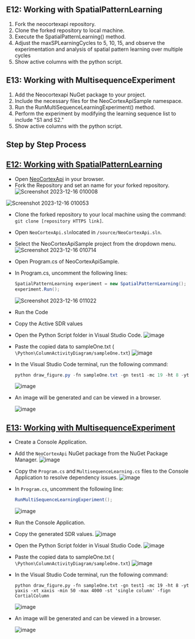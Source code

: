 ## E12: Working with SpatialPatternLearning
1.	Fork the neocortexapi repository.
2.	Clone the forked repository to local machine.
3.	Execute the SpatialPatternLearning() method.
4.	Adjust the maxSPLearningCycles to 5, 10, 15, and observe the experimentation and analysis of spatial pattern learning over multiple cycles
5.	Show active columns with the python script.

## E13: Working with MultisequenceExperiment
1.	Add the Neocortexapi NuGet package to your project.
2.	Include the necessary files for the NeoCortexApiSample namespace.
3.	Run the RunMultiSequenceLearningExperiment() method.
4.	Perform the experiment by modifying the learning sequence list to include "S1 and S2."
5.	Show active columns with the python script.

## Step by Step Process
## <ins>E12: Working with SpatialPatternLearning</ins>
- Open [NeoCortexApi](https://github.com/ddobric/neocortexapi) in your browser.
- Fork the Repository and set an name for your forked repository.
![Screenshot 2023-12-16 010008](https://github.com/sahithkumar1999/Learning_Courses/assets/64829519/791eb946-eb13-4e3d-88d0-f9ffc4d7b3e4)

![Screenshot 2023-12-16 010053](https://github.com/sahithkumar1999/Learning_Courses/assets/64829519/93733399-7edf-4532-a6d5-8b37e84ca40a)

- Clone the forked repository to your local machine using the command: `git clone [repository HTTPS link]`.
- Open `NeoCortexApi.sln`located in `/source/NeoCortexApi.sln`.
- Select the NeoCortexApiSample project from the dropdown menu.
  ![Screenshot 2023-12-16 010714](https://github.com/sahithkumar1999/Learning_Courses/assets/64829519/66a018c7-a2e0-4121-93a2-6ef182258f99)

- Open Program.cs of NeoCortexApiSample.
- In Program.cs, uncomment the following lines:
  ```csharp
  SpatialPatternLearning experiment = new SpatialPatternLearning();
  experiment.Run();
  ```
  ![Screenshot 2023-12-16 011022](https://github.com/sahithkumar1999/Learning_Courses/assets/64829519/48cba37b-5602-4c1f-8cd6-43e39d275b85)
- Run the Code
- Copy the Active SDR values
- Open the Python Script folder in Visual Studio Code.
  ![image](https://github.com/sahithkumar1999/Learning_Courses/assets/64829519/5ab8739e-faf1-4026-a750-40c927063b2b)

- Paste the copied data to sampleOne.txt ( `\Python\ColumnActivityDiagram/sampleOne.txt`)
  ![image](https://github.com/sahithkumar1999/Learning_Courses/assets/64829519/0d5b4d89-68c1-42ce-9084-594b4bb104cc)

- In the Visual Studio Code terminal, run the following command:
  ```csharp
  python draw_figure.py -fn sampleOne.txt -gn test1 -mc 19 -ht 8 -yt yaxis -xt xaxis -min 50 -max 4000 -st 'single column' -fign CortialColumn
  ```
  ![image](https://github.com/sahithkumar1999/Learning_Courses/assets/64829519/f7d1e741-38d7-4f80-8484-91b6eda42745)

- An image will be generated and can be viewed in a browser.

   ![image](https://github.com/sahithkumar1999/Learning_Courses/assets/64829519/0cc8546e-aac6-4f6c-a632-7df14bae0dce)




## <ins>E13: Working with MultisequenceExperiment</ins>
- Create a Console Application.
- Add the `NeoCortexApi` NuGet package from the NuGet Package Manager.
  ![image](https://github.com/sahithkumar1999/Learning_Courses/assets/64829519/cb0f7082-afbe-453c-b37a-816c382d4293)

- Copy the `Program.cs` and `MultisequenceLearning.cs` files to the Console Application to resolve dependency issues.
  ![image](https://github.com/sahithkumar1999/Learning_Courses/assets/64829519/6d86b9ee-5ff2-4697-b488-aaf736f66fbe)

- In `Program.cs`, uncomment the following line:
  ```csharp
  RunMultiSequenceLearningExperiment();
  ```
  ![image](https://github.com/sahithkumar1999/Learning_Courses/assets/64829519/07dd9e66-f016-47c1-819d-7c54585508a9)

- Run the Console Application.
- Copy the generated SDR values.
  ![image](https://github.com/sahithkumar1999/Learning_Courses/assets/64829519/4787551a-731a-4d85-877d-82b7a21f9b84)

- Open the Python Script folder in Visual Studio Code.
  ![image](https://github.com/sahithkumar1999/Learning_Courses/assets/64829519/5ab8739e-faf1-4026-a750-40c927063b2b)

- Paste the copied data to sampleOne.txt ( `\Python\ColumnActivityDiagram/sampleOne.txt`)
  ![image](https://github.com/sahithkumar1999/Learning_Courses/assets/64829519/0d5b4d89-68c1-42ce-9084-594b4bb104cc)

- In the Visual Studio Code terminal, run the following command:
  ```Csharp
  python draw_figure.py -fn sampleOne.txt -gn test1 -mc 19 -ht 8 -yt yaxis -xt xaxis -min 50 -max 4000 -st 'single column' -fign CortialColumn
  ```
  ![image](https://github.com/sahithkumar1999/Learning_Courses/assets/64829519/f7d1e741-38d7-4f80-8484-91b6eda42745)

- An image will be generated and can be viewed in a browser.

   ![image](https://github.com/sahithkumar1999/Learning_Courses/assets/64829519/0cc8546e-aac6-4f6c-a632-7df14bae0dce)


  
